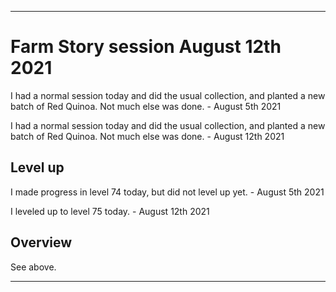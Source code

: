 
***

# Farm Story session August 12th 2021

I had a normal session today and did the usual collection, and planted a new batch of Red Quinoa. Not much else was done. - August 5th 2021

I had a normal session today and did the usual collection, and planted a new batch of Red Quinoa. Not much else was done. - August 12th 2021

## Level up

I made progress in level 74 today, but did not level up yet. - August 5th 2021

I leveled up to level 75 today. - August 12th 2021

## Overview

See above.

***
